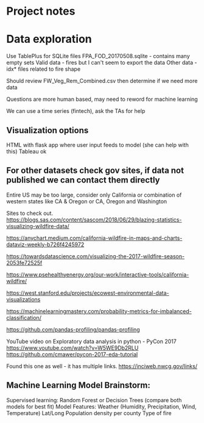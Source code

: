 # Project notes

# Data exploration
Use TablePlus for SQLite files
FPA_FOD_20170508.sqlite - contains many empty sets
Valid data - fires but I can't seem to export the data
Other data - idx* files related to fire shape

Should review FW_Veg_Rem_Combined.csv then determine if we need more data

Questions are more human based, may need to reword for machine learning

We can use a time series (fintech), ask the TAs for help

## Visualization options
HTML with flask app where user input feeds to model (she can help with this)
Tableau ok

## For other datasets check gov sites, if data not published we can contact them directly

Entire US may be too large, consider only California or combination of western 
states like CA & Oregon or CA, Oregon and Washington

Sites to check out.
https://blogs.sas.com/content/sascom/2018/06/29/blazing-statistics-visualizing-wildfire-data/

https://anychart.medium.com/california-wildfire-in-maps-and-charts-dataviz-weekly-b726f4245972

https://towardsdatascience.com/visualizing-the-2017-wildfire-season-2053fe72525f

https://www.psehealthyenergy.org/our-work/interactive-tools/california-wildfire/

https://west.stanford.edu/projects/ecowest-environmental-data-visualizations

https://machinelearningmastery.com/probability-metrics-for-imbalanced-classification/

https://github.com/pandas-profiling/pandas-profiling

YouTube video on Exploratory data analysis in python - PyCon 2017
https://www.youtube.com/watch?v=W5WE9Db2RLU
https://github.com/cmawer/pycon-2017-eda-tutorial

Found this one as well - it has multiple links.
https://inciweb.nwcg.gov/links/

## Machine Learning Model Brainstorm:
Supervised learning: Random Forest or Decision Trees (compare both models for best fit)
Model Features:
Weather (Humidity, Precipitation, Wind, Temperature)
Lat/Long
Population density per county
Type of fire
